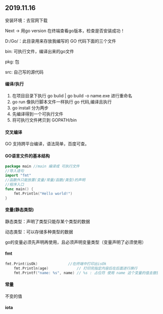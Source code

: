 ## 2019.11.16

安装环境：去官网下载

Next -> 用go version 在终端查看go版本，检查是否安装成功！

D:/Go/：此目录用来存放我编写的 GO 代码下面的三个文件

bin: 可执行文件，编译出来的go文件

pkg: 包

src:  自己写的源代码

#### 编译/执行

1. 在项目目录下执行 go bulid | go build -o name.exe 进行重命名
2. go run 像执行脚本文件一样执行 go 代码,编译且执行 
3.  go install 分为两步 
   1. 先编译得到一个可执行文件
   2. 将可执行文件拷贝到 GOPATH/bin 

#### 交叉编译 

GO 支持跨平台编译，语法简单，百度可查。

#### GO语言文件的基本结构

```go
package main //main 编译成 可执行文件
//导入语句
import "fmt"
//函数外只能放置(变量/常量/函数/类型)的声明
//程序入口
func main() {
	fmt.Println("Hello world!")
}
```

#### 变量(静态类型)

静态类型：声明了类型只能存某个类型的数据

动态类型：可以存储多种类型的数据

go的变量必须先声明再使用，且必须声明变量类型（变量声明了必须使用）

#### fmt

```go
fmt.Print(isOk)              //在终端中打印出isOk
	fmt.Println(age)             // 打印完指定内容后在后面进行换行
	fmt.Printf("name: %s", name) // %s : 占位符 使用 name 这个变量的值去替换占位符
```

#### 常量

不变的值

#### iota





